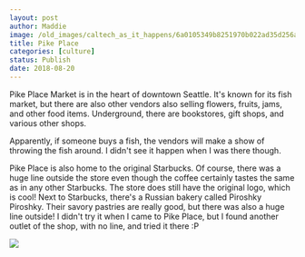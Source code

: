 ```yaml
---
layout: post
author: Maddie
image: /old_images/caltech_as_it_happens/6a0105349b8251970b022ad35d256a200c.jpg
title: Pike Place
categories: [culture]
status: Publish
date: 2018-08-20
---
```


Pike Place Market is in the heart of downtown Seattle. It's known for its fish market, but there are also other vendors also selling flowers, fruits, jams, and other food items. Underground, there are bookstores, gift shops, and various other shops.

Apparently, if someone buys a fish, the vendors will make a show of throwing the fish around. I didn't see it happen when I was there though.

Pike Place is also home to the original Starbucks. Of course, there was a huge line outside the store even though the coffee certainly tastes the same as in any other Starbucks. The store does still have the original logo, which is cool!
Next to Starbucks, there's a Russian bakery called Piroshky Piroshky. Their savory pastries are really good, but there was also a huge line outside! I didn't try it when I came to Pike Place, but I found another outlet of the shop, with no line, and tried it there :P


![](/old_images/caltech_as_it_happens/6a0105349b8251970b022ad35d256e200c.jpg)
